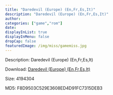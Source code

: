 ```yaml
---
title: "Daredevil (Europe) (En,Fr,Es,It)"
description: "Daredevil (Europe) (En,Fr,Es,It)"
author: 
categories: ["game","rom"]
date: 
displayInList: true
displayInMenu: false
dropCap: false
featuredImage: /img/miss/gamemiss.jpg
---
```


Description: Daredevil (Europe) (En,Fr,Es,It)

Download: <a style="text-decoration:underline;" href="https://mega.nz/#!PTAEWahI!b3DkDuNqCHuBSkajjG7YETzZP0oGzAoBAkOLywiNgGw" target = "_blank" rel = "nofollow" > Daredevil (Europe) (En,Fr,Es,It)</a>

Size: 4194304

MD5: F8D9503C529E3608ED4D91FC7315DEB3


